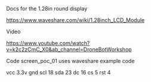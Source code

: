 Docs for the 1.28in round display

https://www.waveshare.com/wiki/1.28inch_LCD_Module

Video

https://www.youtube.com/watch?v=k2c2zCmC_X0&ab_channel=DroneBotWorkshop

Code screen_poc_01 uses waveshare example code


vcc 3.3v
gnd
scl 18
sda 23
dc 16
cs 5
rst 4




